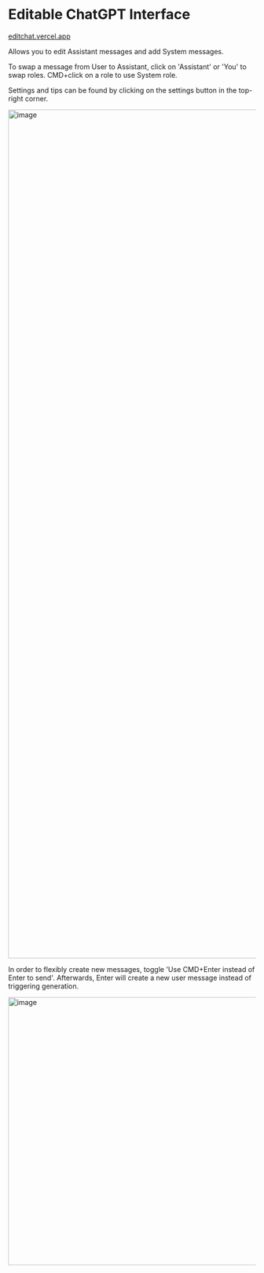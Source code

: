 # Editable ChatGPT Interface

[editchat.vercel.app](https://editchat.vercel.app)




Allows you to edit Assistant messages and add System messages.

To swap a message from User to Assistant, click on 'Assistant' or 'You' to swap roles. CMD+click on a role to use System role.

Settings and tips can be found by clicking on the settings button in the top-right corner.

<img width="1728" alt="image" src="https://user-images.githubusercontent.com/31455280/231015604-6ac8ac18-ceae-49fe-abf9-57a37f136a62.png">

In order to flexibly create new messages, toggle 'Use CMD+Enter instead of Enter to send'. Afterwards, Enter will create a new user message instead of triggering generation.

<img width="546" alt="image" src="https://user-images.githubusercontent.com/31455280/231018014-f1587296-645d-4688-8f44-758958947b05.png">
